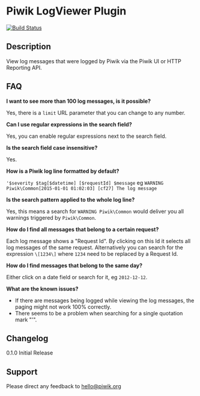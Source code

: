 # Piwik LogViewer Plugin

[![Build Status](https://travis-ci.org/piwik/plugin-LogViewer.svg)](https://travis-ci.org/piwik/plugin-LogViewer)

## Description

View log messages that were logged by Piwik via the Piwik UI or HTTP Reporting API.

## FAQ

__I want to see more than 100 log messages, is it possible?__

Yes, there is a `limit` URL parameter that you can change to any number.

__Can I use regular expressions in the search field?__

Yes, you can enable regular expressions next to the search field.

__Is the search field case insensitive?__

Yes.

__How is a Piwik log line formatted by default?__

`'$severity $tag[$datetime] [$requestId] $message` eg `WARNING Piwik\Common[2015-01-01 01:02:03] [cf27] The log message`

__Is the search pattern applied to the whole log line?__

Yes, this means a search for `WARNING Piwik\Common` would deliver you all warnings triggered by `Piwik\Common`.

__How do I find all messages that belong to a certain request?__

Each log message shows a "Request Id". By clicking on this Id it selects all log messages of the same request.
Alternatively you can search for the expression `\[1234\]` where `1234` need to be replaced by a Request Id.

__How do I find messages that belong to the same day?__

Either click on a date field or search for it, eg `2012-12-12`.

__What are the known issues?__

* If there are messages being logged while viewing the log messages, the paging might not work 100% correctly.
* There seems to be a problem when searching for a single quotation mark "'".

## Changelog

0.1.0 Initial Release

## Support

Please direct any feedback to [hello@piwik.org](mailto:hello@piwik.org)